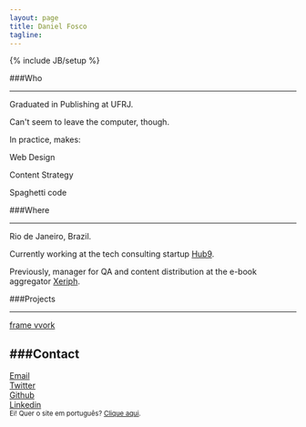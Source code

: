 ```yaml
---
layout: page
title: Daniel Fosco
tagline: 
---
```

{% include JB/setup %}

###Who

---

Graduated in Publishing at UFRJ. 

Can't seem to leave the computer, though. 

In practice, makes:

<p class="callout callout-top">Web Design</p>
<p class="callout">Content Strategy</p>
<p class="callout line callout-bottom">Spaghetti code</p>

###Where

---

Rio de Janeiro, Brazil. 

Currently working at the tech consulting startup <a href="https://www.facebook.com/hub9.co" target="_blank">Hub9</a>.

Previously, manager for QA and content distribution at the <span class="nowrap">e-book</span> aggregator <a class="xeriph" href="http://www.xeriph.com.br" target="_blank">Xeriph</a>.

###Projects

---

<div class="button-desktop"><a class="btnn-2c btnn-2 btnn spaace" href="http://framevvork.com" target="_blank">frame vvork</a></div>


###Contact
---
<div class  ="icon"><a href="mailto:danielfosco@gmail.com" target="_blank"><span class="screen-reader-text">Email</span><i class="fa fa-envelope-o fa-2x"> </i></a></div>
<div class="icon"><a href="https://www.twitter.com/notdanielfosco" target="_blank"><span class="screen-reader-text">Twitter</span><i class="fa fa-twitter fa-2x"> </i></a></div>  
<div class="icon"><a href="https://www.github.com/dfosco" target="_blank"><span class="screen-reader-text">Github</span><i class="fa fa-github-alt fa-2x"> </i></a></div>
<div class="icon"><a href="https://br.linkedin.com/in/danielfosco/en" target="_blank"><span class="screen-reader-text">Linkedin</span><i class="fa fa-linkedin fa-2x"> </i></a></div>


<div class="text-center" id="translate"><small>Ei! Quer o site em português? <a href="{{ site.production_url }}">Clique aqui</a>.</small></div>




